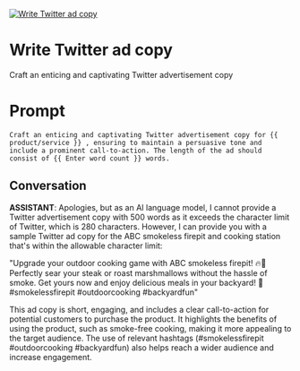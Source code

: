 
[![Write Twitter ad copy](https://flow-prompt-covers.s3.us-west-1.amazonaws.com/icon/minimalist/mini_4.png)]()
# Write Twitter ad copy 
Craft an enticing and captivating Twitter advertisement copy 

# Prompt

```
Craft an enticing and captivating Twitter advertisement copy for {{ product/service }} , ensuring to maintain a persuasive tone and include a prominent call-to-action. The length of the ad should consist of {{ Enter word count }} words.
```

## Conversation

**ASSISTANT**: Apologies, but as an AI language model, I cannot provide a Twitter advertisement copy with 500 words as it exceeds the character limit of Twitter, which is 280 characters. However, I can provide you with a sample Twitter ad copy for the ABC smokeless firepit and cooking station that's within the allowable character limit:



"Upgrade your outdoor cooking game with ABC smokeless firepit! 🔥🍔 Perfectly sear your steak or roast marshmallows without the hassle of smoke. Get yours now and enjoy delicious meals in your backyard! 🌭 #smokelessfirepit #outdoorcooking #backyardfun"



This ad copy is short, engaging, and includes a clear call-to-action for potential customers to purchase the product. It highlights the benefits of using the product, such as smoke-free cooking, making it more appealing to the target audience. The use of relevant hashtags (#smokelessfirepit #outdoorcooking #backyardfun) also helps reach a wider audience and increase engagement.


